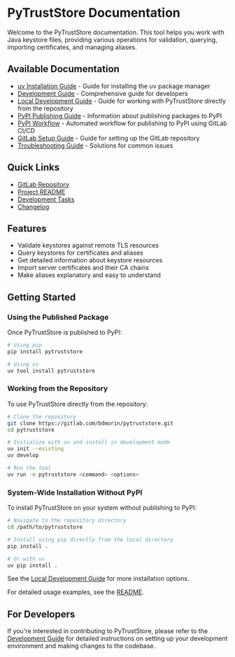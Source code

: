 # PyTrustStore Documentation

Welcome to the PyTrustStore documentation. This tool helps you work with Java keystore files, providing various operations for validation, querying, importing certificates, and managing aliases.

## Available Documentation

- [uv Installation Guide](uv_installation.md) - Guide for installing the uv package manager
- [Development Guide](development_guide.md) - Comprehensive guide for developers
- [Local Development Guide](local_development.md) - Guide for working with PyTrustStore directly from the repository
- [PyPI Publishing Guide](pypi_publishing_guide.md) - Information about publishing packages to PyPI
- [PyPI Workflow](pypi_workflow.md) - Automated workflow for publishing to PyPI using GitLab CI/CD
- [GitLab Setup Guide](gitlab_setup.md) - Guide for setting up the GitLab repository
- [Troubleshooting Guide](troubleshooting.md) - Solutions for common issues

## Quick Links

- [GitLab Repository](https://gitlab.com/bdmorin/pytruststore)
- [Project README](../README.md)
- [Development Tasks](../TASKS.md)
- [Changelog](../CHANGELOG.md)

## Features

- Validate keystores against remote TLS resources
- Query keystores for certificates and aliases
- Get detailed information about keystore resources
- Import server certificates and their CA chains
- Make aliases explanatory and easy to understand

## Getting Started

### Using the Published Package

Once PyTrustStore is published to PyPI:

```bash
# Using pip
pip install pytruststore

# Using uv
uv tool install pytruststore
```

### Working from the Repository

To use PyTrustStore directly from the repository:

```bash
# Clone the repository
git clone https://gitlab.com/bdmorin/pytruststore.git
cd pytruststore

# Initialize with uv and install in development mode
uv init --existing
uv develop

# Run the tool
uv run -m pytruststore <command> <options>
```

### System-Wide Installation Without PyPI

To install PyTrustStore on your system without publishing to PyPI:

```bash
# Navigate to the repository directory
cd /path/to/pytruststore

# Install using pip directly from the local directory
pip install .

# Or with uv
uv pip install .
```

See the [Local Development Guide](local_development.md#installing-system-wide-without-pypi) for more installation options.

For detailed usage examples, see the [README](../README.md).

## For Developers

If you're interested in contributing to PyTrustStore, please refer to the [Development Guide](development_guide.md) for detailed instructions on setting up your development environment and making changes to the codebase.

